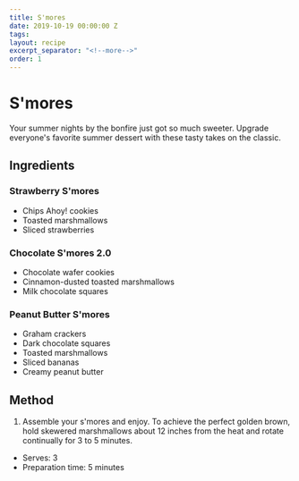```yaml
---
title: S'mores
date: 2019-10-19 00:00:00 Z
tags:
layout: recipe
excerpt_separator: "<!--more-->"
order: 1
---
```


# S'mores

Your summer nights by the bonfire just got so much sweeter. Upgrade everyone's favorite summer dessert with these tasty takes on the classic.


<!--more-->

## Ingredients

### Strawberry S'mores

- Chips Ahoy! cookies
- Toasted marshmallows
- Sliced strawberries

### Chocolate S'mores 2.0

- Chocolate wafer cookies
- Cinnamon-dusted toasted marshmallows
- Milk chocolate squares

### Peanut Butter S'mores

- Graham crackers
- Dark chocolate squares
- Toasted marshmallows
- Sliced bananas
- Creamy peanut butter



## Method

1.	Assemble your s'mores and enjoy.
To achieve the perfect golden brown, hold skewered marshmallows about 12 inches from the heat and rotate continually for 3 to 5 minutes.




- Serves: 3
- Preparation time: 5 minutes
